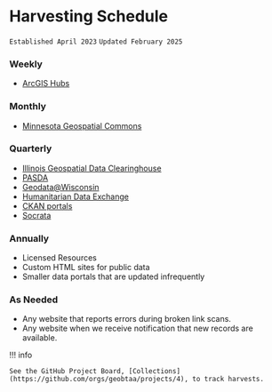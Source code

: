 # Harvesting Schedule

`Established April 2023`
`Updated February 2025`

### Weekly

* [ArcGIS Hubs](../recipes/R-01_arcgis-hubs)

### Monthly

* [Minnesota Geospatial Commons](https://geo.btaa.org/catalog/05a-01)

### Quarterly

* [Illinois Geospatial Data Clearinghouse](https://geo.btaa.org/catalog/02a-01)
* [PASDA](https://geo.btaa.org/catalog/08a-01)
* [Geodata@Wisconsin](https://geo.btaa.org/catalog/10d-03)
* [Humanitarian Data Exchange](https://geo.btaa.org/catalog/99-1400)
* [CKAN portals](https://geo.btaa.org/?f%5Bgbl_resourceClass_sm%5D%5B%5D=Websites&q=CKAN&search_field=all_fields)
* [Socrata](recipes/R-02_socrata)

### Annually

* Licensed Resources
* Custom HTML sites for public data
* Smaller data portals that are updated infrequently

### As Needed

* Any website that reports errors during broken link scans.
* Any website when we receive notification that new records are available. 



!!! info

	See the GitHub Project Board, [Collections](https://github.com/orgs/geobtaa/projects/4), to track harvests.


